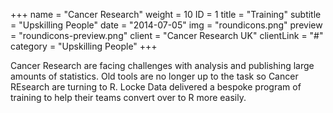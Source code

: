 +++
name = "Cancer Research"
weight = 10
ID = 1
title = "Training"
subtitle = "Upskilling People"
date = "2014-07-05"
img = "roundicons.png"
preview = "roundicons-preview.png"
client = "Cancer Research UK"
clientLink = "#"
category = "Upskilling People"
+++

Cancer Research are facing challenges with analysis and publishing large amounts of statistics. Old tools are no longer up to the task so Cancer REsearch are turning to R. Locke Data delivered a bespoke program of training to help their teams convert over to R more easily.
